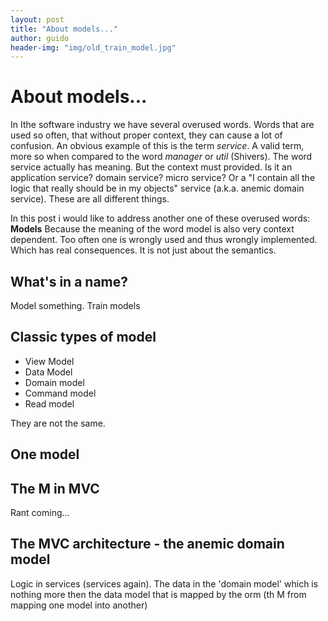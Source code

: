 ```yaml
---
layout: post
title: "About models..."
author: guido
header-img: "img/old_train_model.jpg"
---
```

# About models...

In Ithe software industry we have several overused words. Words that are used so often, that without proper context, they can cause a lot of confusion. An obvious example of this is the term *service*. A valid term, more so when compared to the word *manager* or *util* (Shivers). The word service actually has meaning. But the context must provided. Is it an application service? domain service? micro service? Or a "I contain all the logic that really should be in my objects" service (a.k.a. anemic domain service). These are all different things.

In this post i would like to address another one of these overused words: **Models** Because the meaning of the word model is also very context dependent. Too often one is wrongly used and thus wrongly implemented. Which has real consequences. It is not just about the semantics.

## What's in a name?



Model something. Train models

## Classic types of model

+ View Model
+ Data Model
+ Domain model
+ Command model
+ Read model

They are not the same.

## One model

## The M in MVC

Rant coming...

## The MVC architecture - the anemic domain model
 Logic in services (services again). The data in the 'domain model' which is nothing more then the data model that is mapped by the orm (th M from mapping one model into another)
